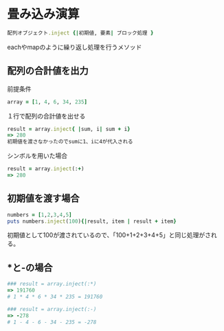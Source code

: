 # 畳み込み演算
```ruby
配列オブジェクト.inject {|初期値, 要素| ブロック処理 }
```
eachやmapのように繰り返し処理を行うメソッド  
## 配列の合計値を出力
前提条件
```ruby
array = [1, 4, 6, 34, 235]
```
１行で配列の合計値を出せる
```ruby
result = array.inject{ |sum, i| sum + i}
=> 280
初期値を渡さなかったのでsumに1、iに4が代入される
```
シンボルを用いた場合
```ruby
result = array.inject(:+)
=> 280
```
## 初期値を渡す場合
```ruby
numbers = [1,2,3,4,5]
puts numbers.inject(100){|result, item | result + item}
```
初期値として100が渡されているので、「100+1+2+3+4+5」と同じ処理がされる。  
## *と-の場合
```ruby
### result = array.inject(:*)
=> 191760
# 1 * 4 * 6 * 34 * 235 = 191760

### result = array.inject(:-)
=> -278
# 1 - 4 - 6 - 34 - 235 = -278
```














